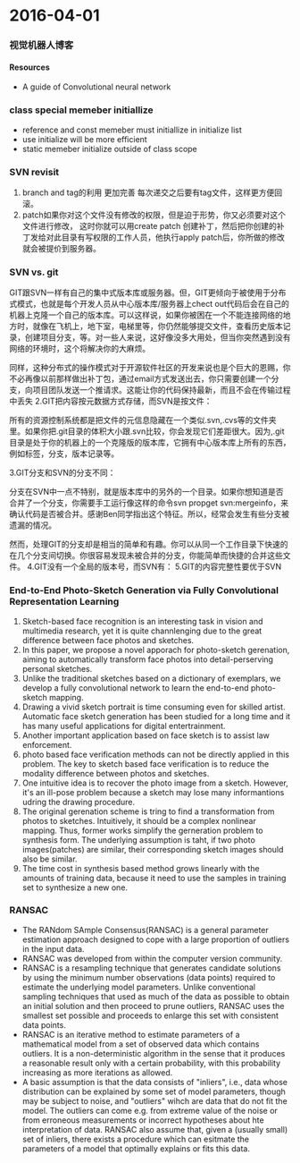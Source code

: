 2016-04-01
===============
### 视觉机器人博客

#### Resources
* A guide of Convolutional neural network

### class special memeber initiallize
* reference and const memeber must initiallize in initialize list
* use initialize will be more efficient
* static memeber initialize outside of class scope

### SVN revisit
1. branch and tag的利用  更加完善 每次递交之后要有tag文件，这样更方便回滚。
2. patch如果你对这个文件没有修改的权限，但是迫于形势，你又必须要对这个文件进行修改， 这时你就可以用create patch 创建补丁，然后把你创建的补丁发给对此目录有写权限的工作人员，他执行apply patch后，你所做的修改就会被提价到服务器。


### SVN vs. git
GIT跟SVN一样有自己的集中式版本库或服务器。但，GIT更倾向于被使用于分布式模式，也就是每个开发人员从中心版本库/服务器上chect out代码后会在自己的机器上克隆一个自己的版本库。可以这样说，如果你被困在一个不能连接网络的地方时，就像在飞机上，地下室，电梯里等，你仍然能够提交文件，查看历史版本记录，创建项目分支，等。对一些人来说，这好像没多大用处，但当你突然遇到没有网络的环境时，这个将解决你的大麻烦。

同样，这种分布式的操作模式对于开源软件社区的开发来说也是个巨大的恩赐，你不必再像以前那样做出补丁包，通过email方式发送出去，你只需要创建一个分支，向项目团队发送一个推请求。这能让你的代码保持最新，而且不会在传输过程中丢失
2.GIT把内容按元数据方式存储，而SVN是按文件：

所有的资源控制系统都是把文件的元信息隐藏在一个类似.svn,.cvs等的文件夹里。如果你把.git目录的体积大小跟.svn比较，你会发现它们差距很大。因为,.git目录是处于你的机器上的一个克隆版的版本库，它拥有中心版本库上所有的东西，例如标签，分支，版本记录等。

3.GIT分支和SVN的分支不同：

分支在SVN中一点不特别，就是版本库中的另外的一个目录。如果你想知道是否合并了一个分支，你需要手工运行像这样的命令svn propget svn:mergeinfo，来确认代码是否被合并。感谢Ben同学指出这个特征。所以，经常会发生有些分支被遗漏的情况。

然而，处理GIT的分支却是相当的简单和有趣。你可以从同一个工作目录下快速的在几个分支间切换。你很容易发现未被合并的分支，你能简单而快捷的合并这些文件。
4.GIT没有一个全局的版本号，而SVN有：
5.GIT的内容完整性要优于SVN


### End-to-End Photo-Sketch Generation via Fully Convolutional Representation Learning

1. Sketch-based face recognition is an interesting task in vision and multimedia research, yet it is quite channlenging due to the great difference between face photos and sketches.
2. In this paper, we propose a novel apporach for photo-sketch gerenation, aiming to automatically transform face photos into detail-perserving personal sketches.
3. Unlike the traditional sketches based on a dictionary of exemplars, we develop a fully convolutional network to learn the end-to-end photo-sketch mapping.
4. Drawing a vivid sketch portrait is time consuming even for skilled artist. Automatic face sketch generation has been studied for a long time and it has many useful applications for digital entertrainment.
5. Another important application based on face sketch is to assist law enforcement. 
6. photo based face verification methods can not be directly applied in this problem. The key to sketch based face verification is to reduce the modality difference between photos and sketches.
7. One intuitive idea is to recover the photo image from a sketch. However, it's an ill-pose problem because a sketch may lose many informantions udring the drawing procedure.
8. The original gerenation scheme is tring to find a transformation from photos to sketches. Intuitively, it should be a complex nonlinear mapping. Thus, former works simplify the gerneration problem to synthesis form. The underlying assumption is taht, if two photo images(patches) are similar, their corresponding sketch images should also be similar.
9. The time cost in synthesis based method grows linearly with the amounts of training data, because it need to use the samples in training set to synthesize a new one.





### RANSAC
* The RANdom SAmple Consensus(RANSAC) is a general parameter estimation approach designed to cope with a large proportion of outliers in the input data.
* RANSAC was developed from within the computer version community.
* RANSAC is a resampling technique that generates candidate solutions by using the minimum number observations (data points) required to estimate the underlying model parameters. Unlike conventional sampling techniques that used as much of the data as possible to obtain an initial solution and then proceed to prune outliers, RANSAC uses the smallest set possible and proceeds to enlarge this set with consistent data points.
* RANSAC is an iterative method to estimate parameters of a mathematical model from a set of observed data which contains outliers. It is a non-deterministic algorithm in the sense that it produces a reasonable result only with a certain probability, with this probability increasing as more iterations as allowed.
* A basic assumption is that the data consists of "inliers", i.e., data whose distribution can be explained by some set of model parameters, though may be subject to noise, and "outliers" wihch are data that do not fit the model. The outliers can come e.g. from extreme value of the noise or from erroneous measurements or incorrect hypotheses about hte interpretation of data. RANSAC also assume that, given a (usually small) set of inliers, there exists a procedure which can esitmate the parameters of a model that optimally explains or fits this data.